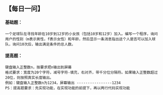 ## 【每日一问】 

#### 基础题：

```
一个足球队在寻找年龄在10岁到12岁的小女孩（包括10岁和12岁）加入。编写一个程序，询问用户的性别（m表示男性，f表示女性）和年龄，然后显示一条消息指出这个人是否可以加入球队，询问10次后，输出满足条件的总人数。
```

#### 提高题：

```
键盘输入正整数n，按要求把n输出到屏幕
格式要求：宽度为20个字符，减号字符-填充，右对齐，带千分位分隔符。如果输入正整数超过20位，则按照真实长度输出。
例如：键盘输入正整数n为1234，屏幕输出 ----------------1234
PS：提高题要求：先实现功能，在实现功能的前提下，再以两行代码实现功能
```
